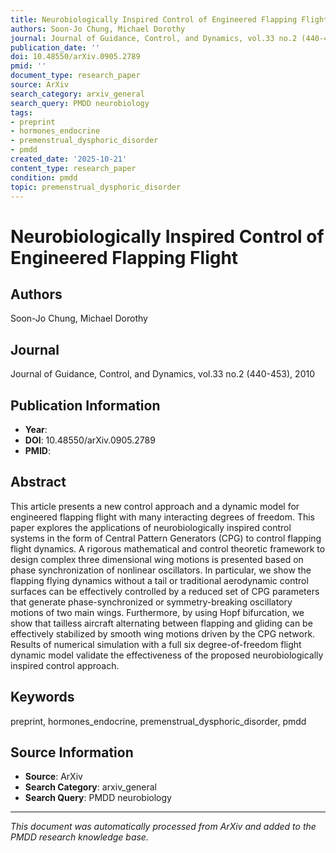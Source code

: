 ```yaml
---
title: Neurobiologically Inspired Control of Engineered Flapping Flight
authors: Soon-Jo Chung, Michael Dorothy
journal: Journal of Guidance, Control, and Dynamics, vol.33 no.2 (440-453), 2010
publication_date: ''
doi: 10.48550/arXiv.0905.2789
pmid: ''
document_type: research_paper
source: ArXiv
search_category: arxiv_general
search_query: PMDD neurobiology
tags:
- preprint
- hormones_endocrine
- premenstrual_dysphoric_disorder
- pmdd
created_date: '2025-10-21'
content_type: research_paper
condition: pmdd
topic: premenstrual_dysphoric_disorder
---
```


# Neurobiologically Inspired Control of Engineered Flapping Flight

## Authors
Soon-Jo Chung, Michael Dorothy

## Journal
Journal of Guidance, Control, and Dynamics, vol.33 no.2 (440-453), 2010

## Publication Information
- **Year**: 
- **DOI**: 10.48550/arXiv.0905.2789
- **PMID**: 

## Abstract
This article presents a new control approach and a dynamic model for engineered flapping flight with many interacting degrees of freedom. This paper explores the applications of neurobiologically inspired control systems in the form of Central Pattern Generators (CPG) to control flapping flight dynamics. A rigorous mathematical and control theoretic framework to design complex three dimensional wing motions is presented based on phase synchronization of nonlinear oscillators. In particular, we show the flapping flying dynamics without a tail or traditional aerodynamic control surfaces can be effectively controlled by a reduced set of CPG parameters that generate phase-synchronized or symmetry-breaking oscillatory motions of two main wings. Furthermore, by using Hopf bifurcation, we show that tailless aircraft alternating between flapping and gliding can be effectively stabilized by smooth wing motions driven by the CPG network. Results of numerical simulation with a full six degree-of-freedom flight dynamic model validate the effectiveness of the proposed neurobiologically inspired control approach.

## Keywords
preprint, hormones_endocrine, premenstrual_dysphoric_disorder, pmdd

## Source Information
- **Source**: ArXiv
- **Search Category**: arxiv_general
- **Search Query**: PMDD neurobiology

---
*This document was automatically processed from ArXiv and added to the PMDD research knowledge base.*

